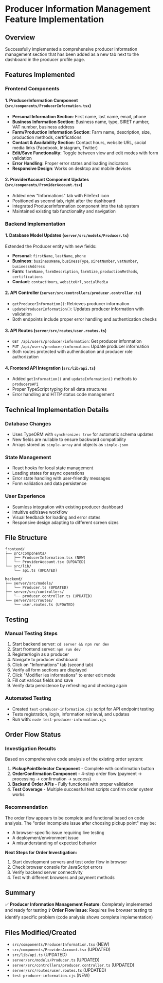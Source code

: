 # Producer Information Management Feature Implementation

## Overview
Successfully implemented a comprehensive producer information management section that has been added as a new tab next to the dashboard in the producer profile page.

## Features Implemented

### Frontend Components

#### 1. ProducerInformation Component (`src/components/ProducerInformation.tsx`)
- **Personal Information Section**: First name, last name, email, phone
- **Business Information Section**: Business name, type, SIRET number, VAT number, business address
- **Farm/Production Information Section**: Farm name, description, size, production methods, certifications
- **Contact & Availability Section**: Contact hours, website URL, social media links (Facebook, Instagram, Twitter)
- **Edit/Save Functionality**: Toggle between view and edit modes with form validation
- **Error Handling**: Proper error states and loading indicators
- **Responsive Design**: Works on desktop and mobile devices

#### 2. ProviderAccount Component Updates (`src/components/ProviderAccount.tsx`)
- Added new "Informations" tab with FileText icon
- Positioned as second tab, right after the dashboard
- Integrated ProducerInformation component into the tab system
- Maintained existing tab functionality and navigation

### Backend Implementation

#### 1. Database Model Updates (`server/src/models/Producer.ts`)
Extended the Producer entity with new fields:
- **Personal**: `firstName`, `lastName`, `phone`
- **Business**: `businessName`, `businessType`, `siretNumber`, `vatNumber`, `businessAddress`
- **Farm**: `farmName`, `farmDescription`, `farmSize`, `productionMethods`, `certifications`
- **Contact**: `contactHours`, `websiteUrl`, `socialMedia`

#### 2. API Controller (`server/src/controllers/producer.controller.ts`)
- `getProducerInformation()`: Retrieves producer information
- `updateProducerInformation()`: Updates producer information with validation
- Both endpoints include proper error handling and authentication checks

#### 3. API Routes (`server/src/routes/user.routes.ts`)
- `GET /api/users/producer/information`: Get producer information
- `PUT /api/users/producer/information`: Update producer information
- Both routes protected with authentication and producer role authorization

#### 4. Frontend API Integration (`src/lib/api.ts`)
- Added `getInformation()` and `updateInformation()` methods to `producersAPI`
- Proper TypeScript typing for all data structures
- Error handling and HTTP status code management

## Technical Implementation Details

### Database Changes
- Uses TypeORM with `synchronize: true` for automatic schema updates
- New fields are nullable to ensure backward compatibility
- Arrays stored as `simple-array` and objects as `simple-json`

### State Management
- React hooks for local state management
- Loading states for async operations
- Error state handling with user-friendly messages
- Form validation and data persistence

### User Experience
- Seamless integration with existing producer dashboard
- Intuitive edit/save workflow
- Visual feedback for loading and error states
- Responsive design adapting to different screen sizes

## File Structure
```
frontend/
├── src/components/
│   ├── ProducerInformation.tsx (NEW)
│   └── ProviderAccount.tsx (UPDATED)
└── src/lib/
    └── api.ts (UPDATED)

backend/
├── server/src/models/
│   └── Producer.ts (UPDATED)
├── server/src/controllers/
│   └── producer.controller.ts (UPDATED)
└── server/src/routes/
    └── user.routes.ts (UPDATED)
```

## Testing

### Manual Testing Steps
1. Start backend server: `cd server && npm run dev`
2. Start frontend server: `npm run dev`
3. Register/login as a producer
4. Navigate to producer dashboard
5. Click on "Informations" tab (second tab)
6. Verify all form sections are displayed
7. Click "Modifier les informations" to enter edit mode
8. Fill out various fields and save
9. Verify data persistence by refreshing and checking again

### Automated Testing
- Created `test-producer-information.cjs` script for API endpoint testing
- Tests registration, login, information retrieval, and updates
- Run with: `node test-producer-information.cjs`

## Order Flow Status

### Investigation Results
Based on comprehensive code analysis of the existing order system:

1. **PickupPointSelector Component** - Complete with confirmation button
2. **OrderConfirmation Component** - 4-step order flow (payment → processing → confirmation → success)
3. **Backend Order APIs** - Fully functional with proper validation
4. **Test Coverage** - Multiple successful test scripts confirm order system works

### Recommendation
The order flow appears to be complete and functional based on code analysis. The "order incomplete issue after choosing pickup point" may be:
- A browser-specific issue requiring live testing
- A deployment/environment issue
- A misunderstanding of expected behavior

**Next Steps for Order Investigation:**
1. Start development servers and test order flow in browser
2. Check browser console for JavaScript errors
3. Verify backend server connectivity
4. Test with different browsers and payment methods

## Summary
✅ **Producer Information Management Feature**: Completely implemented and ready for testing
❓ **Order Flow Issue**: Requires live browser testing to identify specific problem (code analysis shows complete implementation)

## Files Modified/Created
- `src/components/ProducerInformation.tsx` (NEW)
- `src/components/ProviderAccount.tsx` (UPDATED)
- `src/lib/api.ts` (UPDATED)
- `server/src/models/Producer.ts` (UPDATED)
- `server/src/controllers/producer.controller.ts` (UPDATED)
- `server/src/routes/user.routes.ts` (UPDATED)
- `test-producer-information.cjs` (NEW)
